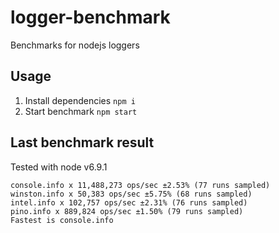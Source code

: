 # logger-benchmark
Benchmarks for nodejs loggers 

## Usage

1. Install dependencies
`npm i`
2. Start benchmark
`npm start`

## Last benchmark result
Tested with node v6.9.1
```
console.info x 11,488,273 ops/sec ±2.53% (77 runs sampled)
winston.info x 50,383 ops/sec ±5.75% (68 runs sampled)
intel.info x 102,757 ops/sec ±2.31% (76 runs sampled)
pino.info x 889,824 ops/sec ±1.50% (79 runs sampled)
Fastest is console.info
```